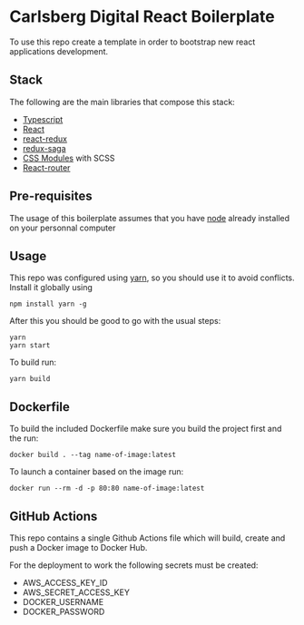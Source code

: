 # Carlsberg Digital React Boilerplate

To use this repo create a template in order to bootstrap new react applications development.

## Stack

The following are the main libraries that compose this stack:

- [Typescript](https://www.typescriptlang.org/)
- [React](https://reactjs.org/)
- [react-redux](https://react-redux.js.org/)
- [redux-saga](https://redux-saga.js.org/)
- [CSS Modules](https://github.com/css-modules/css-modules) with SCSS
- [React-router](https://reacttraining.com/react-router/web/)

## Pre-requisites

The usage of this boilerplate assumes that you have [node](https://nodejs.org) already installed on your personnal computer

## Usage

This repo was configured using [yarn](https://yarnpkg.com), so you should use it to avoid conflicts.
Install it globally using 

```
npm install yarn -g
```

After this you should be good to go with the usual steps:

```
yarn
yarn start
```

To build run:

```
yarn build
```

## Dockerfile

To build the included Dockerfile make sure you build the project first and the run:

```
docker build . --tag name-of-image:latest
```

To launch a container based on the image run:

```
docker run --rm -d -p 80:80 name-of-image:latest
```

## GitHub Actions

This repo contains a single Github Actions file which will build, create and push a Docker image to Docker Hub.

For the deployment to work the following secrets must be created:

* AWS_ACCESS_KEY_ID
* AWS_SECRET_ACCESS_KEY
* DOCKER_USERNAME
* DOCKER_PASSWORD
